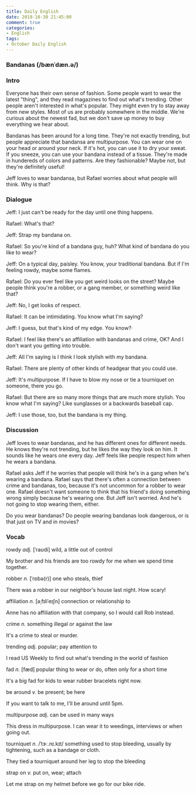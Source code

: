 ```yaml
---
title: Daily English
date: 2019-10-30 21:45:00
comment: true
categories:
- English
tags:
- October Daily English
---
```


### Bandanas  (/bænˈdæn.ə/)

### Intro
Everyone has their own sense of fashion. Some people want to wear the latest "thing", and they read magazines to find out what's trending. Other people aren't interested in what's popular. They might even try to stay away from new styles. Most of us are probably somewhere in the middle. We're curious about the newest fad, but we don't save up money to buy everything we hear about.

Bandanas has been around for a long time. They're not exactly trending, but people appreciate that bandansa are multipurpose. You can wear one on your head or around your neck. If it's hot, you can use it to dry your sweat. If you sneeze, you can use your bandana instead of a tissue. They're made in hundereds of colors and patterns. Are they fashionable? Maybe not, but they're definitely useful!

Jeff loves to wear bandansa, but Rafael worries about what people will think. Why is that? 

### Dialogue
<audio>
  <source src="https://audio.englishbaby.com/standard_lesson/dialog_audio/0000/0000/0006/6574_1393809494_407896.mp3" />
</audio>

Jeff: I just can't be ready for the day until one thing happens.

Rafael: What's that?

Jeff: Strap my bandana on.

Rafael: So you're kind of a bandana guy, huh? What kind of bandana do you like to wear?

Jeff: On a typical day, paisley. You know, your traditional bandana. But if I'm feeling rowdy, maybe some flames.

Rafael: Do you ever feel like you get weird looks on the street? Maybe people think you're a robber, or a gang member, or something weird like that?

Jeff: No, I get looks of respect.

Rafael: It can be intimidating. You know what I'm saying?

Jeff: I guess, but that's kind of my edge. You know?·

Rafael: I feel like there's an affiliation with bandanas and crime, OK? And I don't want you getting into trouble.

Jeff: All I'm saying is I think I look stylish with my bandana.

Rafael: There are plenty of other kinds of headgear that you could use.

Jeff: It's multipurpose. If I have to blow my nose or tie a tourniquet on someone, there you go.

Rafael: But there are so many more things that are much more stylish. You know what I'm saying? Like sunglasses or a backwards baseball cap.

Jeff: I use those, too, but the bandana is my thing.

### Discussion
Jeff loves to wear bandanas, and he has different ones for different needs. He knows they're not trending, but he likes the way they look on him. It sounds like he wears one every day. Jeff feels like people respect him when he wears a bandana.

Rafael asks Jeff if he worries that people will think he's in a gang when he's wearing a bandana. Rafael says that there's often a connection between crime and bandanas, too, because it's not uncommon for a robber to wear one. Rafael doesn't want someone to think that his friend's doing something wrong simply because he's wearing one. But Jeff isn't worried. And he's not going to stop wearing them, either.

Do you wear bandanas? Do people wearing bandanas look dangerous, or is that just on TV and in movies?

### Vocab
rowdy *adj.*  [ˈraʊdi]
  wild, a little out of control
  
  My brother and his friends are too rowdy for me when we spend time together.

robber *n.*  [ˈrɒbə(r)]
  one who steals, thief

  There was a robber in our neighbor's house last night. How scary!

affiliation *n.*  [əˌfɪliˈeɪʃn] 
  connection or relationship to

  Anne has no affiliation with that company, so I would call Rob instead.

crime *n.*
  something illegal or against the law

  It's a crime to steal or murder.

trending *adj.*
  popular; pay attention to

  I read US Weekly to find out what's trending in the world of fashion

fad *n.* [fæd] 
  popular thing to wear or do, often only for a short time

  It's a big fad for kids to wear rubber bracelets right now.

be around *v.*
  be present; be here

  If you want to talk to me, I'll be around until 5pm.

multipurpose *adj.*
  can be used in many ways

  This dress in multipurpose. I can wear it to weedings, interviews or when going out.

tourniquet *n.*  /ˈtɝː.nɪ.kɪt/
  something used to stop bleeding, usually by tightening, such as a bandage or cloth.

  They tied a tourniquet around her leg to stop the bleeding

strap on *v.*
  put on, wear; attach

  Let me strap on my helmet before we go for our bike ride.